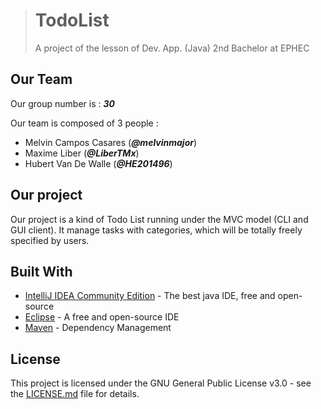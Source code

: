 ># TodoList
>
>A project of the lesson of Dev. App. (Java) 2nd Bachelor at EPHEC 

## Our Team

Our group number is : _**30**_

Our team is composed of 3 people :
- Melvin Campos Casares (_**@melvinmajor**_)
- Maxime Liber (_**@LiberTMx**_)
- Hubert Van De Walle (_**@HE201496**_)

## Our project

Our project is a kind of Todo List running under the MVC model (CLI and GUI client).
It manage tasks with categories, which will be totally freely specified by users.

## Built With

* [IntelliJ IDEA Community Edition](https://www.jetbrains.com/idea/) - The best java IDE, free and open-source
* [Eclipse](https://www.eclipse.org) - A free and open-source IDE
* [Maven](https://maven.apache.org/) - Dependency Management

## License

This project is licensed under the GNU General Public License v3.0 - see the [LICENSE.md](LICENSE.md) file for details.
